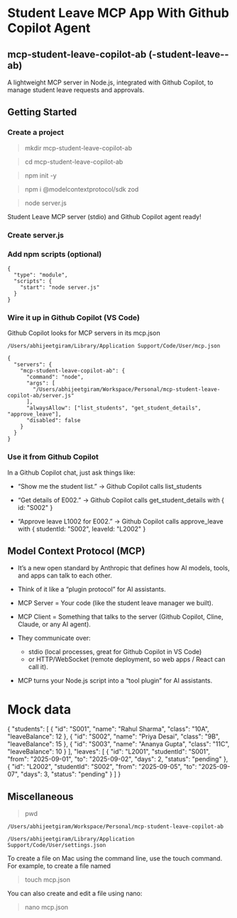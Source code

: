 # Student Leave MCP App With Github Copilot Agent

## mcp-student-leave-copilot-ab (<domain>-student-leave-<client>-ab)

A lightweight MCP server in Node.js, integrated with Github Copilot, to manage student leave requests and approvals.

## Getting Started

### Create a project

> mkdir mcp-student-leave-copilot-ab

> cd mcp-student-leave-copilot-ab

> npm init -y

> npm i @modelcontextprotocol/sdk zod

> node server.js

Student Leave MCP server (stdio) and Github Copilot agent ready!

### Create server.js

### Add npm scripts (optional)

```
{
  "type": "module",
  "scripts": {
    "start": "node server.js"
  }
}
```

### Wire it up in Github Copilot (VS Code)

Github Copilot looks for MCP servers in its mcp.json

`/Users/abhijeetgiram/Library/Application Support/Code/User/mcp.json`

```
{
  "servers": {
    "mcp-student-leave-copilot-ab": {
      "command": "node",
      "args": [
        "/Users/abhijeetgiram/Workspace/Personal/mcp-student-leave-copilot-ab/server.js"
      ],
      "alwaysAllow": ["list_students", "get_student_details", "approve_leave"],
      "disabled": false
    }
  }
}
```

### Use it from Github Copilot

In a Github Copilot chat, just ask things like:

- “Show me the student list.” → Github Copilot calls list_students

- “Get details of E002.” → Github Copilot calls get_student_details with { id: "S002" }

- “Approve leave L1002 for E002.” → Github Copilot calls approve_leave with { studentId: "S002", leaveId: "L2002" }

## Model Context Protocol (MCP)

- It’s a new open standard by Anthropic that defines how AI models, tools, and apps can talk to each other.

- Think of it like a “plugin protocol” for AI assistants.

- MCP Server = Your code (like the student leave manager we built).

- MCP Client = Something that talks to the server (Github Copilot, Cline, Claude, or any AI agent).

- They communicate over:

  - stdio (local processes, great for Github Copilot in VS Code)
  - or HTTP/WebSocket (remote deployment, so web apps / React can call it).

- MCP turns your Node.js script into a “tool plugin” for AI assistants.

# Mock data

{
"students": [
{ "id": "S001", "name": "Rahul Sharma", "class": "10A", "leaveBalance": 12 },
{ "id": "S002", "name": "Priya Desai", "class": "9B", "leaveBalance": 15 },
{ "id": "S003", "name": "Ananya Gupta", "class": "11C", "leaveBalance": 10 }
],
"leaves": [
{ "id": "L2001", "studentId": "S001", "from": "2025-09-01", "to": "2025-09-02", "days": 2, "status": "pending" },
{ "id": "L2002", "studentId": "S002", "from": "2025-09-05", "to": "2025-09-07", "days": 3, "status": "pending" }
]
}

## Miscellaneous

> pwd

`/Users/abhijeetgiram/Workspace/Personal/mcp-student-leave-copilot-ab`

`/Users/abhijeetgiram/Library/Application Support/Code/User/settings.json`

To create a file on Mac using the command line, use the touch command. For example, to create a file named

> touch mcp.json

You can also create and edit a file using nano:

> nano mcp.json
